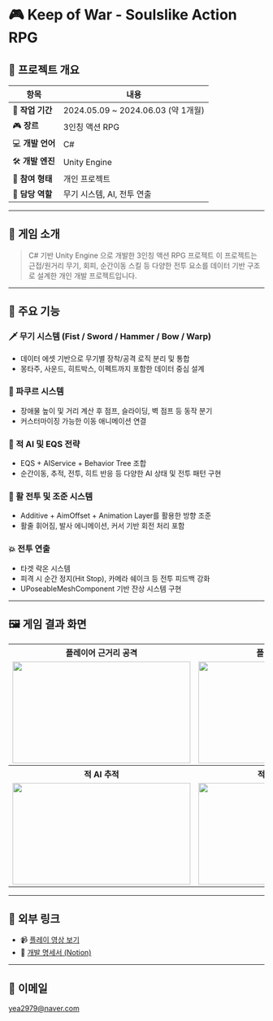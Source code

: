# 🎮 Keep of War - Soulslike Action RPG

## 📌 프로젝트 개요

| 항목 | 내용 |
| --- | --- |
| 📅 **작업 기간** | 2024.05.09 ~ 2024.06.03 (약 1개월) |
| 🎮 **장르** | 3인칭 액션 RPG |
| 💻 **개발 언어** | C# |
| 🛠️ **개발 엔진** | Unity Engine |
| 👤 **참여 형태** | 개인 프로젝트 |
| 🧩 **담당 역할** | 무기 시스템, AI, 전투 연출 |

---

## 🧠 게임 소개

> C# 기반 Unity Engine 으로 개발한 3인칭 액션 RPG 프로젝트
이 프로젝트는 근접/원거리 무기, 회피, 순간이동 스킬 등 다양한 전투 요소를 데이터 기반 구조로 설계한 개인 개발 프로젝트입니다.

---

## 🧩 주요 기능

### 🗡 무기 시스템 (Fist / Sword / Hammer / Bow / Warp)
- 데이터 에셋 기반으로 무기별 장착/공격 로직 분리 및 통합
- 몽타주, 사운드, 히트박스, 이펙트까지 포함한 데이터 중심 설계

### 🧗 파쿠르 시스템
- 장애물 높이 및 거리 계산 후 점프, 슬라이딩, 벽 점프 등 동작 분기
- 커스터마이징 가능한 이동 애니메이션 연결

### 🤖 적 AI 및 EQS 전략
- EQS + AIService + Behavior Tree 조합
- 순간이동, 추적, 전투, 히트 반응 등 다양한 AI 상태 및 전투 패턴 구현

### 🏹 활 전투 및 조준 시스템
- Additive + AimOffset + Animation Layer를 활용한 방향 조준
- 활줄 휘어짐, 발사 에니메이션, 커서 기반 회전 처리 포함

### 💥 전투 연출
- 타겟 락온 시스템
- 피격 시 순간 정지(Hit Stop), 카메라 쉐이크 등 전투 피드백 강화
- UPoseableMeshComponent 기반 잔상 시스템 구현

---

## 🖼️ 게임 결과 화면

<table>
  <tr>
    <th>플레이어 근거리 공격</th>
    <th>플레이어 순간이동</th>
  </tr>
  <tr>
    <td><img src="https://github.com/user-attachments/assets/63eaacd9-0e1b-4809-b6a7-d649764e09b7" width="350px" height="200px"></td>
    <td><img src="https://github.com/user-attachments/assets/5f8a33c7-9a56-4613-a444-7b8af64518ba" width="350px" height="200px"></td>
  </tr>
  <tr>
    <th>적 AI 추적</th>
    <th>적 AI 원거리 공격</th>
  </tr>
  <tr>
    <td><img src="https://github.com/user-attachments/assets/dc3b2590-263f-4a5a-9d08-9027187baf0b" width="350px" height="200px"></td>
    <td><img src="https://github.com/user-attachments/assets/2873cbc1-d7a1-45b3-b474-2ff85273c305" width="350px" height="200px"></td>
  </tr>
</table>

---

## 🔗 외부 링크

- 📹 [플레이 영상 보기](https://youtu.be/GogdZGq0ry8)  
- 📄 [개발 명세서 (Notion)](https://melted-part-f0c.notion.site/Keep-Of-War-21f924ed314980c1a296d35f9729d9ea?source=copy_link)  

---

## 📧 이메일

yea2979@naver.com
